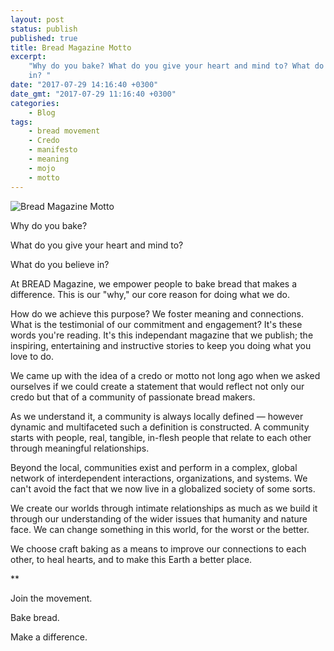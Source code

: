 ```yaml
---
layout: post
status: publish
published: true
title: Bread Magazine Motto
excerpt:
    "Why do you bake? What do you give your heart and mind to? What do you believe
    in? "
date: "2017-07-29 14:16:40 +0300"
date_gmt: "2017-07-29 11:16:40 +0300"
categories:
    - Blog
tags:
    - bread movement
    - Credo
    - manifesto
    - meaning
    - mojo
    - motto
---
```


![Bread Magazine Motto](/breadmagazine/assets/blog/poster-1.jpg)

Why do you bake?

What do you give your heart and mind to?

What do you believe in?

At BREAD Magazine, we empower people to bake bread that makes a difference. This is our "why," our core reason for doing what we do.

How do we achieve this purpose? We foster meaning and connections. What is the testimonial of our commitment and engagement? It's these words you're reading. It's this independant magazine that we publish; the inspiring, entertaining and instructive stories to keep you doing what you love to do.

We came up with the idea of a credo or motto not long ago when we asked ourselves if we could create a statement that would reflect not only our credo but that of a community of passionate bread makers.

As we understand it, a community is always locally defined &mdash; however dynamic and multifaceted such a definition is constructed. A community starts with people, real, tangible, in-flesh people that relate to each other through meaningful relationships.

Beyond the local, communities exist and perform in a complex, global network of interdependent interactions, organizations, and systems. We can't avoid the fact that we now live in a globalized society of some sorts.

We create our worlds through intimate relationships as much as we build it through our understanding of the wider issues that humanity and nature face. We can change something in this world, for the worst or the better.

We choose craft baking as a means to improve our connections to each other, to heal hearts, and to make this Earth a better place.

\*\*

Join the movement.

Bake bread.

Make a difference.

